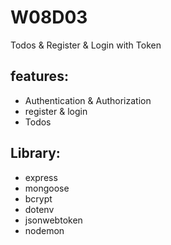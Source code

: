 # W08D03
Todos & Register & Login with  Token


## features:
- Authentication & Authorization
- register & login
- Todos

## Library:
- express
- mongoose
- bcrypt
- dotenv
- jsonwebtoken
- nodemon


